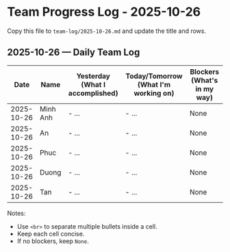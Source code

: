 # Team Progress Log - 2025-10-26

Copy this file to `team-log/2025-10-26.md` and update the title and rows.

## 2025-10-26 — Daily Team Log

| Date | Name | Yesterday (What I accomplished) | Today/Tomorrow (What I'm working on) | Blockers (What's in my way) |
|---|---|---|---|---|
| 2025-10-26 | Minh Anh | - ... | - ... | None |
| 2025-10-26 | An | - ... | - ... | None |
| 2025-10-26 | Phuc | - ... | - ... | None |
| 2025-10-26 | Duong | - ... | - ... | None |
| 2025-10-26 | Tan | - ... | - ... | None |

Notes:
- Use `<br>` to separate multiple bullets inside a cell.
- Keep each cell concise.
- If no blockers, keep `None`.